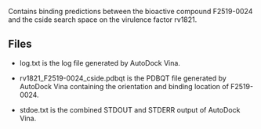 Contains binding predictions between the bioactive compound F2519-0024 and the cside search space on the virulence factor rv1821.

## Files

- log.txt is the log file generated by AutoDock Vina.

- rv1821_F2519-0024_cside.pdbqt is the PDBQT file generated by AutoDock Vina containing the orientation and binding location of F2519-0024.

- stdoe.txt is the combined STDOUT and STDERR output of AutoDock Vina.

